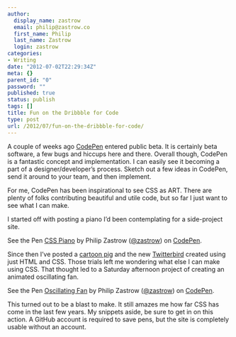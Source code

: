 ```yaml
---
author:
  display_name: zastrow
  email: philip@zastrow.co
  first_name: Philip
  last_name: Zastrow
  login: zastrow
categories:
- Writing
date: "2012-07-02T22:29:34Z"
meta: {}
parent_id: "0"
password: ""
published: true
status: publish
tags: []
title: Fun on the Dribbble for Code
type: post
url: /2012/07/fun-on-the-dribbble-for-code/
---
```

<p>A couple of weeks ago <a href="http://www.codepen.io">CodePen</a> entered public beta. It is certainly beta software, a few bugs and hiccups here and there. Overall though, CodePen is a fantastic concept and implementation. I can easily see it becoming a part of a designer/developer’s process. Sketch out a few ideas in CodePen, send it around to your team, and then implement.</p>
<p>For me, CodePen has been inspirational to see CSS as ART. There are plenty of folks contributing beautiful and utile code, but so far I just want to see what I can make.</p>
<p>I started off with posting a piano I’d been contemplating for a side-project site.</p>
<p data-height="300" data-theme-id="21151" data-slug-hash="oDBki" data-default-tab="css,result" data-user="zastrow" data-embed-version="2" class="codepen">See the Pen <a href="http://codepen.io/zastrow/pen/oDBki/">CSS Piano</a> by Philip Zastrow (<a href="http://codepen.io/zastrow">@zastrow</a>) on <a href="http://codepen.io">CodePen</a>.</p>
<p><script async="" src="//assets.codepen.io/assets/embed/ei.js"></script></p>
<p>Since then I’ve posted a <a href="http://codepen.io/phanza/pen/piggy/2">cartoon pig</a> and the new <a href="http://codepen.io/phanza/pen/7/4">Twitterbird</a> created using just HTML and CSS. Those trials left me wondering what else I can make using CSS. That thought led to a Saturday afternoon project of creating an animated oscillating fan.</p>
<p data-height="300" data-theme-id="21151" data-slug-hash="uhzfl" data-default-tab="css,result" data-user="zastrow" data-embed-version="2" class="codepen">See the Pen <a href="http://codepen.io/zastrow/pen/uhzfl/">Oscillating Fan</a> by Philip Zastrow (<a href="http://codepen.io/zastrow">@zastrow</a>) on <a href="http://codepen.io">CodePen</a>.</p>
<p><script async="" src="//assets.codepen.io/assets/embed/ei.js"></script></p>
<p>This turned out to be a blast to make. It still amazes me how far CSS has come in the last few years. My snippets aside, be sure to get in on this action. A GitHub account is required to save pens, but the site is completely usable without an account.</p>
